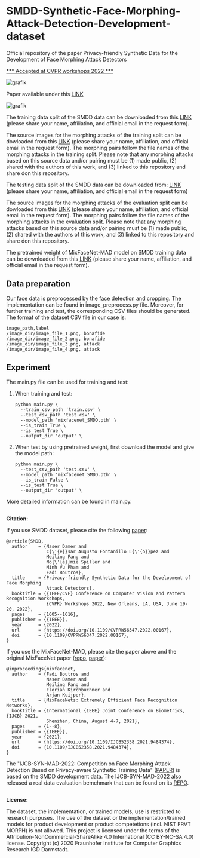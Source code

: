 # SMDD-Synthetic-Face-Morphing-Attack-Detection-Development-dataset
Official repository of the paper Privacy-friendly Synthetic Data for the Development of Face Morphing Attack Detectors

[*** Accepted at CVPR workshops 2022 ***](https://openaccess.thecvf.com/content/CVPR2022W/Biometrics/html/Damer_Privacy-Friendly_Synthetic_Data_for_the_Development_of_Face_Morphing_Attack_CVPRW_2022_paper.html)

![grafik](https://user-images.githubusercontent.com/85616215/158406086-b413c5b9-e4da-4e0e-be01-4de71d279979.png)


Paper available under this [LINK](https://openaccess.thecvf.com/content/CVPR2022W/Biometrics/html/Damer_Privacy-Friendly_Synthetic_Data_for_the_Development_of_Face_Morphing_Attack_CVPRW_2022_paper.html)


![grafik](https://user-images.githubusercontent.com/85616215/158062680-a4275e0f-6e8a-4728-97f9-1b44e03ac53d.png)



The training data split of the SMDD data can be downloaded from this [LINK](https://drive.google.com/file/d/1I6x_gWtu3WxOloK8k-tecXjV3XsRPYYO/view?usp=sharing) (please share your name, affiliation, and official email in the request form).

The source images for the morphing attacks of the training split can be dowloaded from this [LINK](https://drive.google.com/file/d/1j51zwZ0rLbvpPr8RfkQ5QoFPvGf3sfdu/view?usp=sharing) (please share your name, affiliation, and official email in the request form). The morphing pairs follow the file names of the morphing attacks in the training split. Please note that any morphing attacks based on this source data and/or pairing must be (1) made public, (2) shared with the authors of this work, and (3) linked to this repository and share don this repository.

The testing data split of the SMDD data can be downloaded from: [LINK](https://drive.google.com/file/d/1V8libhAEMOL77gtUDtcruHIKBUy8ks6y/view?usp=share_link) (please share your name, affiliation, and official email in the request form)

The source images for the morphing attacks of the evaluation split can be dowloaded from this [LINK](https://drive.google.com/file/d/1LAIY0jAP3ZMd51Yqr-WlFRe7k3IOYi68/view?usp=share_link) (please share your name, affiliation, and official email in the request form). The morphing pairs follow the file names of the morphing attacks in the evaluation split. Please note that any morphing attacks based on this source data and/or pairing must be (1) made public, (2) shared with the authors of this work, and (3) linked to this repository and share don this repository.

The pretrained weight of MixFaceNet-MAD model on SMDD training data can be downloaded from this [LINK](https://drive.google.com/file/d/1qw6YZ3cpaa9UK2-hRfzKWx5rPvRo0h63/view?usp=sharing) (please share your name, affiliation, and official email in the request form).

## Data preparation
Our face data is preprocessed by the face detection and cropping. The implementation can be found in image_preprocess.py file.
Moreover, for further training and test, the corresponding CSV files should be generated. The format of the dataset CSV file in our case is:
```
image_path,label
/image_dir/image_file_1.png, bonafide
/image_dir/image_file_2.png, bonafide
/image_dir/image_file_3.png, attack
/image_dir/image_file_4.png, attack
```
## Experiment
The main.py file can be used for training and test:
1. When training and test:
    ```
    python main.py \
      --train_csv_path 'train.csv' \
      --test_csv_path 'test.csv' \
      --model_path 'mixfacenet_SMDD.pth' \
      --is_train True \
      --is_test True \
      --output_dir 'output' \
    ```
2. When test by using pretrained weight, first download the model and give the model path:
    ```
    python main.py \
      --test_csv_path 'test.csv' \
      --model_path 'mixfacenet_SMDD.pth' \
      --is_train False \
      --is_test True \
      --output_dir 'output' \
    ```
More detailed information can be found in main.py.

##

**Citation:**

If you use SMDD dataset, please cite the following [paper](https://openaccess.thecvf.com/content/CVPR2022W/Biometrics/html/Damer_Privacy-Friendly_Synthetic_Data_for_the_Development_of_Face_Morphing_Attack_CVPRW_2022_paper.html):

```
@article{SMDD,
  author    = {Naser Damer and
               C{\'{e}}sar Augusto Fontanillo L{\'{o}}pez and
               Meiling Fang and
               No{\'{e}}mie Spiller and
               Minh Vu Pham and
               Fadi Boutros},
  title     = {Privacy-friendly Synthetic Data for the Development of Face Morphing
               Attack Detectors},
  booktitle = {{IEEE/CVF} Conference on Computer Vision and Pattern Recognition Workshops,
               {CVPR} Workshops 2022, New Orleans, LA, USA, June 19-20, 2022},
  pages     = {1605--1616},
  publisher = {{IEEE}},
  year      = {2022},
  url       = {https://doi.org/10.1109/CVPRW56347.2022.00167},
  doi       = {10.1109/CVPRW56347.2022.00167},
}
```


If you use the MixFaceNet-MAD, please cite the paper above and the original MixFaceNet paper ([repo](https://github.com/fdbtrs/mixfacenets), [paper](https://ieeexplore.ieee.org/document/9484374)):

```
@inproceedings{mixfacenet,
  author    = {Fadi Boutros and
               Naser Damer and
               Meiling Fang and
               Florian Kirchbuchner and
               Arjan Kuijper},
  title     = {MixFaceNets: Extremely Efficient Face Recognition Networks},
  booktitle = {International {IEEE} Joint Conference on Biometrics, {IJCB} 2021,
               Shenzhen, China, August 4-7, 2021},
  pages     = {1--8},
  publisher = {{IEEE}},
  year      = {2021},
  url       = {https://doi.org/10.1109/IJCB52358.2021.9484374},
  doi       = {10.1109/IJCB52358.2021.9484374},
}
```

The "IJCB-SYN-MAD-2022: Competition on Face Morphing Attack Detection Based on Privacy-aware Synthetic Training Data" ([PAPER](https://ieeexplore.ieee.org/document/10007950)) is based on the SMDD development data. The IJCB-SYN-MAD-2022 also released a real data evaluation bemchmark that can be found on its [REPO](https://github.com/marcohuber/SYN-MAD-2022).

##

**License:**

The dataset, the implementation, or trained models, use is restricted to research purpuses. The use of the dataset or the implementation/trained models for product development or product competetions (incl. NIST FRVT MORPH) is not allowed.
This project is licensed under the terms of the Attribution-NonCommercial-ShareAlike 4.0 International (CC BY-NC-SA 4.0) license. Copyright (c) 2020 Fraunhofer Institute for Computer Graphics Research IGD Darmstadt.
